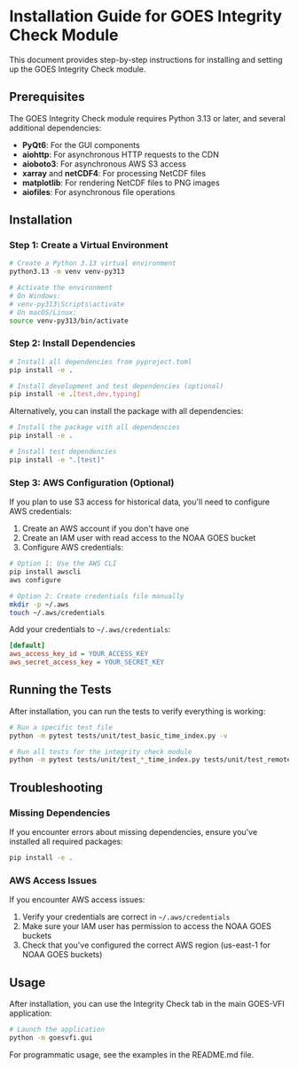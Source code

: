 # Installation Guide for GOES Integrity Check Module

This document provides step-by-step instructions for installing and setting up the GOES Integrity Check module.

## Prerequisites

The GOES Integrity Check module requires Python 3.13 or later, and several additional dependencies:

- **PyQt6**: For the GUI components
- **aiohttp**: For asynchronous HTTP requests to the CDN
- **aioboto3**: For asynchronous AWS S3 access
- **xarray** and **netCDF4**: For processing NetCDF files
- **matplotlib**: For rendering NetCDF files to PNG images
- **aiofiles**: For asynchronous file operations

## Installation

### Step 1: Create a Virtual Environment

```bash
# Create a Python 3.13 virtual environment
python3.13 -m venv venv-py313

# Activate the environment
# On Windows:
# venv-py313\Scripts\activate
# On macOS/Linux:
source venv-py313/bin/activate
```

### Step 2: Install Dependencies

```bash
# Install all dependencies from pyproject.toml
pip install -e .

# Install development and test dependencies (optional)
pip install -e .[test,dev,typing]
```

Alternatively, you can install the package with all dependencies:

```bash
# Install the package with all dependencies
pip install -e .

# Install test dependencies
pip install -e ".[test]"
```

### Step 3: AWS Configuration (Optional)

If you plan to use S3 access for historical data, you'll need to configure AWS credentials:

1. Create an AWS account if you don't have one
2. Create an IAM user with read access to the NOAA GOES bucket
3. Configure AWS credentials:

```bash
# Option 1: Use the AWS CLI
pip install awscli
aws configure

# Option 2: Create credentials file manually
mkdir -p ~/.aws
touch ~/.aws/credentials
```

Add your credentials to `~/.aws/credentials`:

```ini
[default]
aws_access_key_id = YOUR_ACCESS_KEY
aws_secret_access_key = YOUR_SECRET_KEY
```

## Running the Tests

After installation, you can run the tests to verify everything is working:

```bash
# Run a specific test file
python -m pytest tests/unit/test_basic_time_index.py -v

# Run all tests for the integrity check module
python -m pytest tests/unit/test_*_time_index.py tests/unit/test_remote_stores.py tests/unit/test_netcdf_renderer.py tests/unit/test_reconcile_manager.py tests/unit/test_enhanced_view_model.py -v
```

## Troubleshooting

### Missing Dependencies

If you encounter errors about missing dependencies, ensure you've installed all required packages:

```bash
pip install -e .
```

### AWS Access Issues

If you encounter AWS access issues:

1. Verify your credentials are correct in `~/.aws/credentials`
2. Make sure your IAM user has permission to access the NOAA GOES buckets
3. Check that you've configured the correct AWS region (us-east-1 for NOAA GOES buckets)

## Usage

After installation, you can use the Integrity Check tab in the main GOES-VFI application:

```bash
# Launch the application
python -m goesvfi.gui
```

For programmatic usage, see the examples in the README.md file.
